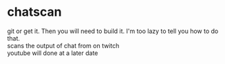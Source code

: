 # chatscan
git or get it.  Then you will need to build it. I'm too lazy to tell you how to do that.<br />
scans the output of chat from on twitch <br />
youtube will done at a later date <br />
